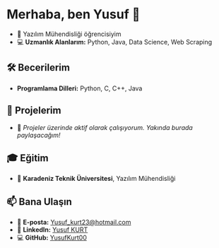 # Merhaba, ben Yusuf 👋

- 🔭 Yazılım Mühendisliği öğrencisiyim  
- 💻 **Uzmanlık Alanlarım:** Python, Java, Data Science, Web Scraping  

## 🛠 Becerilerim
- **Programlama Dilleri:** Python, C, C++, Java  

## 🌟 Projelerim
- 🚧 *Projeler üzerinde aktif olarak çalışıyorum. Yakında burada paylaşacağım!*  

## 🎓 Eğitim
- 🏫 **Karadeniz Teknik Üniversitesi**, Yazılım Mühendisliği  

## 📫 Bana Ulaşın
- 📧 **E-posta:** [Yusuf_kurt23@hotmail.com](mailto:Yusuf_kurt23@hotmail.com)  
- 💼 **LinkedIn:** [Yusuf KURT](https://www.linkedin.com/in/yusufkurt000/)  
- 💻 **GitHub:** [YusufKurt00](https://github.com/YusufKurt00)

